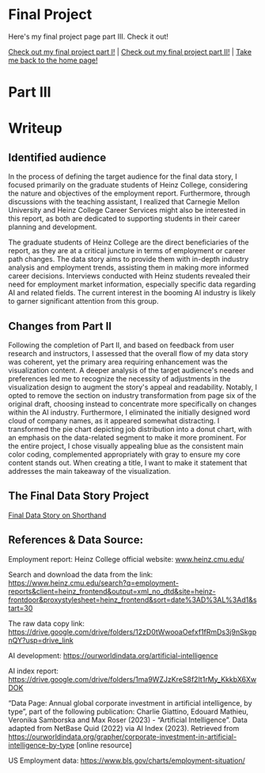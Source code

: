 # Final Project

Here's my final project page part III. Check it out!

[Check out my final project part I!](finalproject1.md) | [Check out my final project part II!](finalproject2.md) | [Take me back to the home page!](README.md)

# Part III
# Writeup
## Identified audience
In the process of defining the target audience for the final data story, I focused primarily on the graduate students of Heinz College, considering the nature and objectives of the employment report. Furthermore, through discussions with the teaching assistant, I realized that Carnegie Mellon University and Heinz College Career Services might also be interested in this report, as both are dedicated to supporting students in their career planning and development. 

The graduate students of Heinz College are the direct beneficiaries of the report, as they are at a critical juncture in terms of employment or career path changes. The data story aims to provide them with in-depth industry analysis and employment trends, assisting them in making more informed career decisions. Interviews conducted with Heinz students revealed their need for employment market information, especially specific data regarding AI and related fields. The current interest in the booming AI industry is likely to garner significant attention from this group.

## Changes from Part II
Following the completion of Part II, and based on feedback from user research and instructors, I assessed that the overall flow of my data story was coherent, yet the primary area requiring enhancement was the visualization content. A deeper analysis of the target audience's needs and preferences led me to recognize the necessity of adjustments in the visualization design to augment the story's appeal and readability. Notably, I opted to remove the section on industry transformation from page six of the original draft, choosing instead to concentrate more specifically on changes within the AI industry. Furthermore, I eliminated the initially designed word cloud of company names, as it appeared somewhat distracting. I transformed the pie chart depicting job distribution into a donut chart, with an emphasis on the data-related segment to make it more prominent. For the entire project, I chose visually appealing blue as the consistent main color coding, complemented appropriately with gray to ensure my core content stands out. When creating a title, I want to make it statement that addresses the main takeaway of the visualization.

## The Final Data Story Project
[Final Data Story on Shorthand](https://carnegiemellon.shorthandstories.com/vistas-ventures/index.html)

## References & Data Source:

Employment report: Heinz College official website: www.heinz.cmu.edu/

Search and download the data from the link: https://www.heinz.cmu.edu/search?q=employment-reports&client=heinz_frontend&output=xml_no_dtd&site=heinz-frontdoor&proxystylesheet=heinz_frontend&sort=date%3AD%3AL%3Ad1&start=30

The raw data copy link: https://drive.google.com/drive/folders/12zD0tWwooaOefxf1fRmDs3j9nSkgpnQY?usp=drive_link

AI development: https://ourworldindata.org/artificial-intelligence

AI index report: https://drive.google.com/drive/folders/1ma9WZJzKreS8f2It1rMy_KkkbX6XwDOK

“Data Page: Annual global corporate investment in artificial intelligence, by type”, part of the following publication: Charlie Giattino, Edouard Mathieu, Veronika Samborska and Max Roser (2023) - “Artificial Intelligence”. Data adapted from NetBase Quid (2022) via AI Index (2023). Retrieved from https://ourworldindata.org/grapher/corporate-investment-in-artificial-intelligence-by-type [online resource]

US Employment data: https://www.bls.gov/charts/employment-situation/
